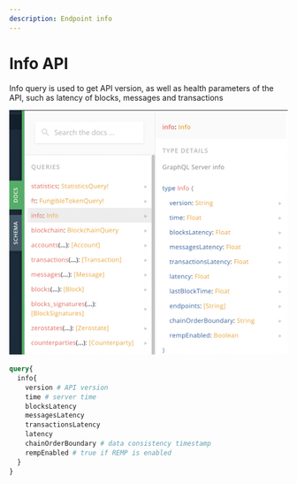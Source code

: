 ```yaml
---
description: Endpoint info
---
```


# Info API

Info query is used to get API version, as well as health parameters of the API, such as latency of blocks, messages and transactions

![](<../../.gitbook/assets/image (31).png>)

```graphql
query{
  info{
    version # API version
    time # server time
    blocksLatency
    messagesLatency
    transactionsLatency
    latency
    chainOrderBoundary # data consistency timestamp
    rempEnabled # true if REMP is enabled
  }
}
```
